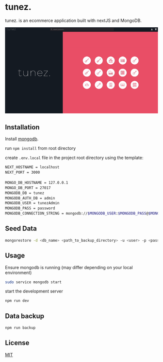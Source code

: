# tunez.

tunez. is an ecommerce application built with nextJS and MongoDB.

![img](./demo.gif)

## Installation

Install [mongodb](https://www.mongodb.com/docs/manual/installation/).

run `npm install` from root directory

create `.env.local` file in the project root directory using the template:

```bash
NEXT_HOSTNAME = localhost
NEXT_PORT = 3000

MONGO_DB_HOSTNAME = 127.0.0.1
MONGO_DB_PORT = 27017
MONGODB_DB = tunez
MONGODB_AUTH_DB = admin
MONGODB_USER = tunezAdmin
MONGODB_PASS = password
MONGODB_CONNECTION_STRING = mongodb://$MONGODB_USER:$MONGODB_PASS@$MONGO_DB_HOSTNAME:$MONGO_DB_PORT/?authSource=$MONGODB_AUTH_DB

```

## Seed Data

```bash
mongorestore -d <db_name> <path_to_backup_directory> -u <user> -p <password> --authenticationDatabase <authDatabase>
```

## Usage

Ensure mongodb is running (may differ depending on your local environment)
```bash
sudo service mongodb start
```

start the development server

```bash
npm run dev
```

## Data backup

```bash
npm run backup
```

## License
[MIT](https://choosealicense.com/licenses/mit/)

